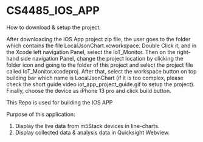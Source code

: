 # CS4485_IOS_APP

How to download & setup the project:

After downloading the iOS App project zip file, the user goes to the folder which contains the file LocalJsonChart.xcworkspace. Double Click it, and in the Xcode left navigation Panel, select the IoT_Monitor. Then on the right-hand side navigation Panel, change the project location by clicking the folder icon and going to the folder of this project and select the project file called IoT_Monitor.xcodeproj. After that, select the workspace button on top building bar which name is LocalJsonChart (if it is too complex, please check the short guide video iot_app_project_guide.gif to setup the project). Finally, choose the device as iPhone 13 pro and click build button.

This Repo is used for building the IOS APP 

 Purpose of this application:
  1) Display the live data from m5Stack devices in line-charts.
  2) Display collected data & analysis data in Quicksight Webview.
 
 
 
